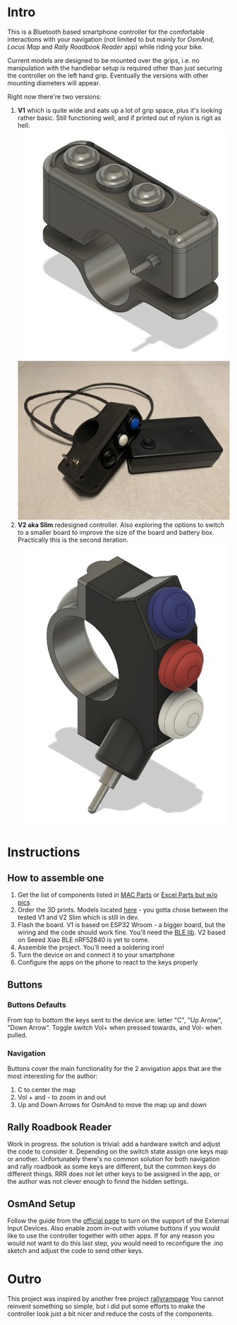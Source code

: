 # Intro

This is a Bluetooth based smartphone controller for the comfortable interactions with your navigation (not limited to but mainly for _OsmAnd_, _Locus Map_ and _Rally Roadbook Reader_ app) while riding your bike.

Current models are designed to be mounted over the grips, i.e. no manipulation with the handlebar setup is required other than just securing the controller on the left hand grip. Eventually the versions with other mounting diameters will appear.

Right now there're two versions:
1. **V1** which is quite wide and eats up a lot of grip space, plus it's looking rather basic. Still functioning well, and if printed out of nylon is rigit as hell.
![V1](Docs/Pics/V1/1.png "V1") ![V1](Docs/Pics/V1/IMG_2272.jpeg "V1 Assembled")
2. **V2 aka Slim** redesigned controller. Also exploring the options to switch to a smaller board to improve the size of the board and battery box. Practically this is the second iteration.
![Slim](Docs/Pics/slim/1.png "Slim")

# Instructions
## How to assemble one
1. Get the list of components listed in [MAC Parts](Docs/parts.numbers) or [Excel Parts but w/o pics](Docs/parts.xlsx)
2. Order the 3D prints. Models located [here](Hardware/casing) - you gotta chose between the tested V1 and V2 Slim which is still in dev.
3. Flash the board. V1 is based on ESP32 Wroom - a bigger board, but the wiring and the code should work fine. You'll need the [BLE lib](Code/ESP32-BLE-Keyboard-master). V2 based on Seeed Xiao BLE nRF52840 is yet to come.
4. Assemble the project. You'll need a soldering iron!
5. Turn the device on and connect it to your smartphone
6. Configure the apps on the phone to react to the keys properly

## Buttons

### Buttons Defaults
From top to bottom the keys sent to the device are: letter "C", "Up Arrow", "Down Arrow". Toggle switch Vol+ when pressed towards, and Vol- when pulled.

### Navigation
Buttons cover the main functionality for the 2 anvigation apps that are the most interesting for the author:
1. C to center the map
2. Vol + and - to zoom in and out
3. Up and Down Arrows for OsmAnd to move the map up and down

## Rally Roadbook Reader
Work in progress.
the solution is trivial: add a hardware switch and adjust the code to consider it. Depending on the switch state assign one keys map or another. Unfortunately there's no common solution for both navigation and rally roadbook as some keys are different, but the common keys do different things. RRR does not let other keys to be assigned in the app, or the author was not clever enough to finnd the hidden settings.

## OsmAnd Setup
Follow the guide from the [official page](https://osmand.net/docs/user/map/interact-with-map/#external-input-device-buttons) to turn on the support of the External Input Devices. Also enable zoom in-out with volume buttons if you would like to use the controller together with other apps. If for any reason you would not want to do this last step, you would need to reconfigure the .ino sketch and adjust the code to send other keys.

# Outro
This project was inspired by another free project [rallyrampage](https://www.rallyrampage.com/product/bluetooth-navigation-handlebar-controller-version-1-7-3-6b/)
You cannot reinvent something so simple, but i did put some efforts to make the controller look just a bit nicer and reduce the costs of the components.

